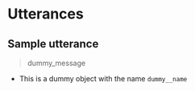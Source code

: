 # Utterances

## Sample utterance
> dummy_message
- This is a dummy object with the name `dummy__name`